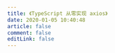 ```yaml
---
title: 《TypeScript 从零实现 axios》
date: 2020-01-05 10:40:48
article: false
comment: false
editLink: false
---
```

